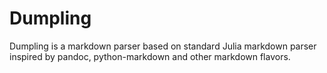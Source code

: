 # Dumpling

Dumpling is a markdown parser based on standard Julia markdown parser inspired by pandoc, python-markdown and other markdown flavors.